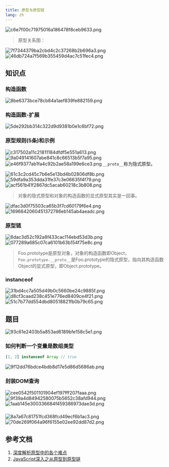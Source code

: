 ```yaml
---
title: 原型与原型链
lang: zh
---
```

![c6e7f00c71975016a186478f8ceb9633.png](evernotecid://AC85336C-B325-443E-8ED7-E6554790A944/appyinxiangcom/10797539/ENResource/p1153)
>原型关系图：

![7f7344379ba2cbd4c2c37268b2b696a3.png](evernotecid://AC85336C-B325-443E-8ED7-E6554790A944/appyinxiangcom/10797539/ENResource/p1154)
![46db724a7f569b355459d4ac7c51fec4.png](evernotecid://AC85336C-B325-443E-8ED7-E6554790A944/appyinxiangcom/10797539/ENResource/p1172)

## 知识点
### 构造函数
![8be6373bce78cb84a1aef839fe882159.png](evernotecid://AC85336C-B325-443E-8ED7-E6554790A944/appyinxiangcom/10797539/ENResource/p1019)
### 构造函数-扩展
![5de292bb314c322d9d9381b0e1c6bf72.png](evernotecid://AC85336C-B325-443E-8ED7-E6554790A944/appyinxiangcom/10797539/ENResource/p1021)
### 原型规则(5条)和示例
![c317502a11c21811184dfdf5e551a613.png](evernotecid://AC85336C-B325-443E-8ED7-E6554790A944/appyinxiangcom/10797539/ENResource/p1022)
![9a049141607abe841c8c66513b5f7a95.png](evernotecid://AC85336C-B325-443E-8ED7-E6554790A944/appyinxiangcom/10797539/ENResource/p1023)
![e46f9377ab1fa4c92b2ae58a199e6ce3.png](evernotecid://AC85336C-B325-443E-8ED7-E6554790A944/appyinxiangcom/10797539/ENResource/p1024)
`__proto__`称为隐式原型。

![61c3c2cd45c7b6e5e13bd4b02806df8b.png](evernotecid://AC85336C-B325-443E-8ED7-E6554790A944/appyinxiangcom/10797539/ENResource/p1026)
![59dfa9a353dda31fe37c3e06635f4f79.png](evernotecid://AC85336C-B325-443E-8ED7-E6554790A944/appyinxiangcom/10797539/ENResource/p1027)
![acf561b41f2867dc5acab60218c3b808.png](evernotecid://AC85336C-B325-443E-8ED7-E6554790A944/appyinxiangcom/10797539/ENResource/p1030)
>对象的隐式原型和对象的构造函数的显式原型其实是一回事。

![dfac3d0f75503ca65b3f7cd60179f6e4.png](evernotecid://AC85336C-B325-443E-8ED7-E6554790A944/appyinxiangcom/10797539/ENResource/p1031)
![1696642060451372786eb145ab4aeadc.png](evernotecid://AC85336C-B325-443E-8ED7-E6554790A944/appyinxiangcom/10797539/ENResource/p1033)
### 原型链
![6dac3d52c192a8f433cac114ebd53d3b.png](evernotecid://AC85336C-B325-443E-8ED7-E6554790A944/appyinxiangcom/10797539/ENResource/p1034)
![077289a685c07ca6101b63b154f75e8c.png](evernotecid://AC85336C-B325-443E-8ED7-E6554790A944/appyinxiangcom/10797539/ENResource/p1035)
>Foo.prototype是原型对象，对象的构造函数即Object，`Foo.prototype.__proto__`是Foo.prototype的隐式原型，指向其构造函数Object的显式原型，即Object.prototype。

### instanceof
![31bd4cc7a505d49b0c5660be24c9885f.png](evernotecid://AC85336C-B325-443E-8ED7-E6554790A944/appyinxiangcom/10797539/ENResource/p1036)
![d8cf3caad238c451e776ed8409ce4f21.png](evernotecid://AC85336C-B325-443E-8ED7-E6554790A944/appyinxiangcom/10797539/ENResource/p1037)
![51c7b77dd554dbd80518821fb0b79c65.png](evernotecid://AC85336C-B325-443E-8ED7-E6554790A944/appyinxiangcom/10797539/ENResource/p1044)

## 题目
![93c61e2403b5a853ad6189bfe158c5e1.png](evernotecid://AC85336C-B325-443E-8ED7-E6554790A944/appyinxiangcom/10797539/ENResource/p1016)

### 如何判断一个变量是数组类型
```js
[1, 2] instanceof Array // true
```
![9f12dd76bdce4bdb8d17e5d86d5686ab.png](evernotecid://AC85336C-B325-443E-8ED7-E6554790A944/appyinxiangcom/10797539/ENResource/p1038)
### 封装DOM查询
![cee0542f501101904ef197fff207faaa.png](evernotecid://AC85336C-B325-443E-8ED7-E6554790A944/appyinxiangcom/10797539/ENResource/p1039)
![9f39a4d84942580075b5652c38afd944.png](evernotecid://AC85336C-B325-443E-8ED7-E6554790A944/appyinxiangcom/10797539/ENResource/p1042)
![1aab145e300336684f459386973dae3d.png](evernotecid://AC85336C-B325-443E-8ED7-E6554790A944/appyinxiangcom/10797539/ENResource/p1043)

###
![8a7a67c81751fcd368fcd49ecf6b1ac3.png](evernotecid://AC85336C-B325-443E-8ED7-E6554790A944/appyinxiangcom/10797539/ENResource/p1040)
![70de269f064a96f6155e02ee92dd87d2.png](evernotecid://AC85336C-B325-443E-8ED7-E6554790A944/appyinxiangcom/10797539/ENResource/p1041)

## 参考文档
1. [深度解析原型中的各个难点](https://github.com/KieSun/Dream/issues/2)
2. [JavaScript深入之从原型到原型链](https://github.com/mqyqingfeng/Blog/issues/2)

<Valine></Valine>